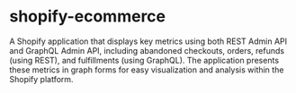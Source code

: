 # shopify-ecommerce
 A Shopify application that displays key metrics using both REST Admin API and GraphQL Admin API, including abandoned checkouts, orders, refunds (using REST), and fulfillments (using GraphQL). The application presents these metrics in graph forms for easy visualization and analysis within the Shopify platform.

